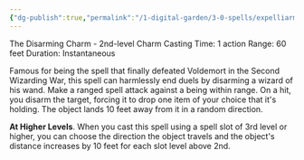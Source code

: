 ```yaml
---
{"dg-publish":true,"permalink":"/1-digital-garden/3-0-spells/expelliarmus/"}
---
```


The Disarming Charm - 2nd-level Charm
Casting Time: 1 action
Range: 60 feet
Duration: Instantaneous

Famous for being the spell that finally defeated Voldemort in the Second Wizarding War, this spell can harmlessly end duels by disarming a wizard of his wand. Make a ranged spell attack against a being within range. On a hit, you disarm the target, forcing it to drop one item of your choice that it's holding. The object lands 10 feet away from it in a random direction.

**At Higher Levels**. When you cast this spell using a spell slot of 3rd level or higher, you can choose the direction the object travels and the object's distance increases by 10 feet for each slot level above 2nd.